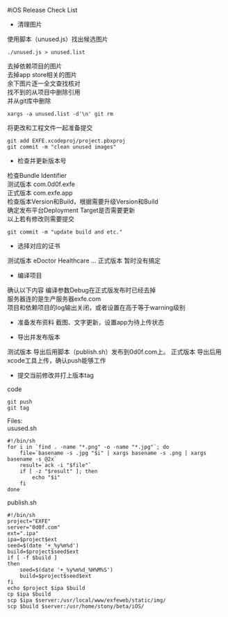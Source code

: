 #iOS Release Check List
* 清理图片    

使用脚本（unused.js）找出候选图片

    ./unused.js > unused.list

去掉依赖项目的图片    
去掉app store相关的图片    
余下图片逐一全文查找核对    
找不到的从项目中删除引用    
并从git库中删除

    xargs -a unused.list -d'\n' git rm
 
将更改和工程文件一起准备提交

    git add EXFE.xcodeproj/project.pbxproj
    git commit -m "clean unused images"

* 检查并更新版本号   

检查Bundle Identifier    
  测试版本 com.0d0f.exfe    
  正式版本 com.exfe.app    
检查版本Version和Build，根据需要升级Version和Build    
确定发布平台Deployment Target是否需要更新    
以上若有修改则需要提交

    git commit -m "update build and etc."

* 选择对应的证书    

测试版本 eDoctor Healthcare ...
正式版本 暂时没有搞定

* 编译项目    

确认以下内容
编译参数Debug在正式版发布时已经去掉    
服务器连的是生产服务器exfe.com    
项目和依赖项目的log输出关闭，或者设置在高于等于warning级别    

* 准备发布资料
截图、文字更新，设置app为待上传状态

* 导出并发布版本    

测试版本 导出后用脚本（publish.sh）发布到0d0f.com上。
正式版本 导出后用xcode工具上传，确认push能够工作 

* 提交当前修改并打上版本tag    

code

    git push
    git tag
    
Files:    
usused.sh

    #!/bin/sh
    for i in `find . -name "*.png" -o -name "*.jpg"`; do    
        file=`basename -s .jpg "$i" | xargs basename -s .png | xargs basename -s @2x`    
        result=`ack -i "$file"`    
        if [ -z "$result" ]; then    
            echo "$i"
        fi    
    done

publish.sh

    #!/bin/sh
    project="EXFE"    
    server="0d0f.com"    
    ext=".ipa"    
    ipa=$project$ext    
    seed=$(date '+_%y%m%d')    
    build=$project$seed$ext    
    if [ -f $build ]    
    then    
        seed=$(date '+_%y%m%d_%H%M%S')    
        build=$project$seed$ext    
    fi    
    echo $project $ipa $build    
    cp $ipa $build    
    scp $ipa $server:/usr/local/www/exfeweb/static/img/    
    scp $build $server:/usr/home/stony/beta/iOS/    


